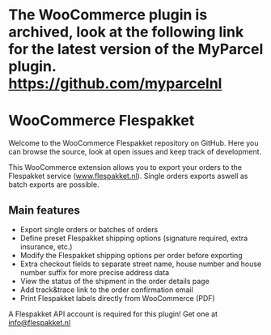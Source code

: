 # The WooCommerce plugin is archived, look at the following link for the latest version of the MyParcel plugin. https://github.com/myparcelnl

# WooCommerce Flespakket
Welcome to the WooCommerce Flespakket repository on GitHub. Here you can browse the source, look at open issues and keep track of development.

This WooCommerce extension allows you to export your orders to the Flespakket service (www.flespakket.nl). Single orders exports aswell as batch exports are possible.

## Main features
- Export single orders or batches of orders
- Define preset Flespakket shipping options (signature required, extra insurance, etc.)
- Modify the Flespakket shipping options per order before exporting
- Extra checkout fields to separate street name, house number and house number suffix for more precise address data
- View the status of the shipment in the order details page
- Add track&trace link to the order confirmation email
- Print Flespakket labels directly from WooCommerce (PDF)

A Flespakket API account is required for this plugin! Get one at info@flespakket.nl
